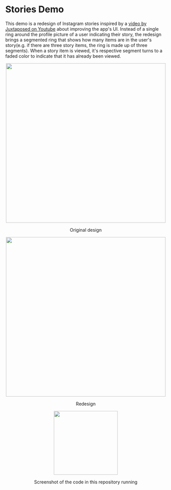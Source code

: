 # Stories Demo

This demo is a redesign of Instagram stories inspired by a [video by Juxtaposed on Youtube](https://www.youtube.com/watch?v=GtffucAmM78) about improving the app's UI. Instead of a single ring around the profile picture of a user indicating their story, the redesign brings a segmented ring that shows how many items are in the user's story(e.g. if there are three story items, the ring is made up of three segments). When a story item is viewed, it's respective segment turns to a faded color to indicate that it has already been viewed.
<div align="center">
<img src="https://github.com/evanwherchek/stories_demo/assets/50429973/6e6643df-d4d2-4fa9-bccd-88ad6523f155" width="500">
</div>
<p align="center">Original design</p>

<div align="center">
<img src="https://github.com/evanwherchek/stories_demo/assets/50429973/29f49f06-4f91-4d3b-a95f-dc94444986db" width="500">
</div>
<p align="center">Redesign</p>

<div align="center">
<img src="https://github.com/evanwherchek/stories_demo/assets/50429973/b222c6a7-559d-46a0-a01b-3b41e5afc459" width="200">
</div>
<p align="center">Screenshot of the code in this repository running</p>
